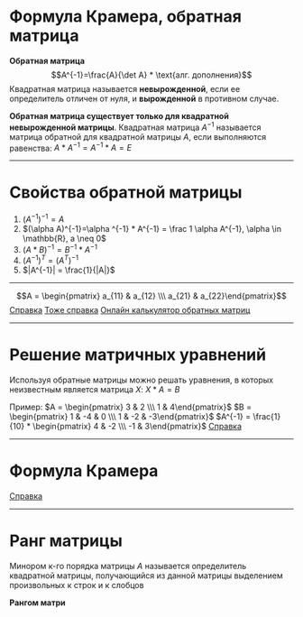# Формула Крамера, обратная матрица

**Обратная матрица**
$$A^{-1}=\frac{A}{\det A} * \text{алг. дополнения}$$
Квадратная матрица называется **невырожденной**, если ее определитель отличен от нуля, и **вырожденной** в противном случае.

**Обратная матрица существует только для квадратной невырожденной матрицы**.
Квадратная матрица $A^{-1}$ называется матрица обратной для квадратной матрицы $A$, если выполняются равенства: $A*A^{-1}=A^{-1}*A=E$

---

# Свойства обратной матрицы
1) $(A^{-1})^{-1} = A$
2) $(\alpha A)^{-1}=\alpha ^{-1} * A^{-1} = \frac 1 \alpha A^{-1}, \alpha \in \mathbb{R}, a \neq 0$
3) $(A*B)^{-1} = B^{-1} * A^{-1}$
4) $(A^{-1})^T = (A^T)^{-1}$
5) $|A^{-1}| = \frac{1}{|A|}$

----

$$A = \begin{pmatrix} a_{11} & a_{12} \\\ a_{21} & a_{22}\end{pmatrix}$$
[Справка](http://mathprofi.ru/kak_naiti_obratnuyu_matricu.html)
[Тоже справка](https://thecode.media/obratnaya-matritsa/)
[Онлайн калькулятор обратных матриц](https://ru.onlinemschool.com/math/assistance/matrix/inverse)

---
# Решение матричных уравнений

Используя обратные матрицы можно решать уравнения, в которых неизвестным является матрица $X$: $X*A=B$

Пример:
$A = \begin{pmatrix} 3 & 2 \\\ 1 & 4\end{pmatrix}$
$B = \begin{pmatrix} 1 & -4 & 0 \\\ 1 & -2 & -3\end{pmatrix}$
$A^{-1} = \frac{1}{10} * \begin{pmatrix} 4 & -2 \\\ -1 & 3\end{pmatrix}$
[Справка](https://math.semestr.ru/matrix/solution-matrix-equations.php)

----
# Формула Крамера
[Справка](http://www.cleverstudents.ru/systems/Cramers_method.html)

---
# Ранг матрицы
Минором к-го порядка матрицы $A$ называется определитель квадратной матрицы, получающийся из данной матрицы выделением произвольных к строк и к слобцов

**Рангом матри**